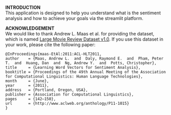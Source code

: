 **INTRODUCTION**  
This application is designed to help you understand what is the sentiment analysis and how to achieve your goals via the
streamlit platform.

**ACKNOWLEDGEMENT**  
We would like to thank Andrew L. Maas et al. for providing the dataset, which is
named [Large Movie Review Dataset v1.0](https://ai.stanford.edu/~amaas/data/sentiment/). If you use this dataset in your
work, please cite the following paper:

```
@InProceedings{maas-EtAl:2011:ACL-HLT2011,
author    = {Maas, Andrew L.  and  Daly, Raymond E.  and  Pham, Peter T.  and  Huang, Dan  and  Ng, Andrew Y.  and  Potts, Christopher},
title     = {Learning Word Vectors for Sentiment Analysis},
booktitle = {Proceedings of the 49th Annual Meeting of the Association for Computational Linguistics: Human Language Technologies},
month     = {June},
year      = {2011},
address   = {Portland, Oregon, USA},
publisher = {Association for Computational Linguistics},
pages     = {142–150},
url       = {http://www.aclweb.org/anthology/P11-1015}
}
```